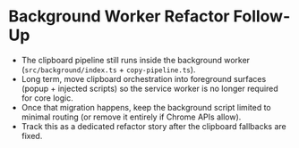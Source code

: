 # Background Worker Refactor Follow-Up

- The clipboard pipeline still runs inside the background worker
  (`src/background/index.ts` + `copy-pipeline.ts`).
- Long term, move clipboard orchestration into foreground surfaces (popup +
  injected scripts) so the service worker is no longer required for core logic.
- Once that migration happens, keep the background script limited to minimal
  routing (or remove it entirely if Chrome APIs allow).
- Track this as a dedicated refactor story after the clipboard fallbacks are
  fixed.
